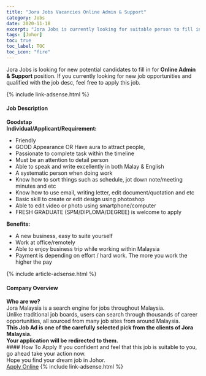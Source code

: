 ```yaml
---
title: "Jora Jobs Vacancies Online Admin & Support" 
category: Jobs 
date: 2020-11-18 
excerpt: "Jora Jobs is currently looking for suitable person to fill in the Online Admin & Support which positioned at Johor" 
tags: [Johor] 
toc: true 
toc_label: TOC 
toc_icon: "fire" 
--- 
```


<p>Jora Jobs is looking for new potential candidates to fill in for <b>Online Admin & Support</b> position. If you currently looking for new job opportunities and qualified with the job desc, feel free to apply this job.
</p>{% include link-adsense.html %} 
<div><div><div><h4>Job Description</h4></div></div><div><div><span><div><div><strong>Goodstap</strong></div><div><div><strong>Individual/Applicant/Requirement:</strong></div><ul><li>Friendly</li><li>GOOD Appearance OR Have aura to attract people,</li><li>Passionate to complete task within the timeline</li><li>Must be an attention to detail person</li><li>Able to speak and write excellently in both Malay &amp; English</li><li>A systematic person when doing work</li><li>Know how to sort things such as schedule, jot down note/meeting minutes and etc</li><li>Know how to use email, writing letter, edit document/quotation and etc</li><li>Basic skill to create or edit design using photoshop</li><li>Able to edit video or photo using smartphone/computer</li><li>FRESH GRADUATE (SPM/DIPLOMA/DEGREE) is welcome to apply</li></ul><div><div><strong>Benefits:</strong></div><ul><li>A new business, easy to suite yourself</li><li>Work at office/remotely</li><li>Able to enjoy business trip while working within Malaysia</li><li>Payment is depending on effort / hard work. The more you work the higher the pay</li></ul></div></div></div></span></div></div></div> 
{% include article-adsense.html %} 
<div><div><div><h4>Company Overview</h4></div></div><div><div><span><div><div>
<strong>Who are we?</strong></div>
<div>
	Jora Malaysia is a search engine for jobs throughout Malaysia.<br>
	Unlike traditional job boards, users can search through thousands of career opportunities, all sourced from many job sites from around Malaysia.&#160;</div>
<div>
<div>
<strong>This Job Ad is one of the carefully selected pick from the clients of Jora Malaysia.</strong></div>
<div>
<strong>Your application will be redirected to them.</strong></div>
</div></div></span></div></div></div> 
#### How To Apply 
If you confident and feel that this job is suitable to you, go ahead take your action now. <br/> 
Hope you find your dream job in Johor. <br/> 
<a href="https://www.jobstreet.com.my/en/job/online-admin-support-4425627?jobId=jobstreet-my-job-4425627&sectionRank=14&token=0~3578cd35-1363-4026-bf8c-6608e50f3597&fr=SRP%20View%20In%20New%20Ta" class="btn btn--info" target="_blank" rel="nofollow noopenner">Apply Online</a> 
{% include link-adsense.html %} 